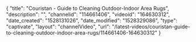 {
    "title": "Couristan - Guide to Cleaning Outdoor-Indoor Area Rugs",
    "description": "",
    "channelid": "114661406",
    "videoid": "164630312",
    "date_created": "1528131026",
    "date_modified": "1528329086",
    "type": "captivate",
    "layout": "channelVideo",
    "url": "\/latest-videos\/couristan-guide-to-cleaning-outdoor-indoor-area-rugs\/114661406-164630312"
}